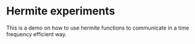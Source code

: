 
# Hermite experiments

This is a demo on how to use hermite functions to communicate in a time
frequency efficient way.

